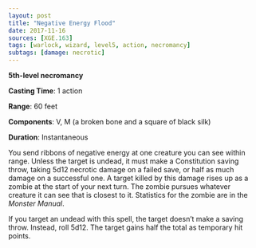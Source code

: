```yaml
---
layout: post
title: "Negative Energy Flood"
date: 2017-11-16
sources: [XGE.163]
tags: [warlock, wizard, level5, action, necromancy]
subtags: [damage: necrotic]
---
```


**5th-level necromancy**

**Casting Time**: 1 action

**Range**: 60 feet

**Components**: V, M (a broken bone and a square of black silk)

**Duration**: Instantaneous

You send ribbons of negative energy at one creature you can see within range. Unless the target is undead, it must make a Constitution saving throw, taking 5d12 necrotic damage on a failed save, or half as much damage on a successful one. A target killed by this damage rises up as a zombie at the start of your next turn. The zombie pursues whatever creature it can see that is closest to it. Statistics for the zombie are in the *Monster Manual*.

If you target an undead with this spell, the target doesn’t make a saving throw. Instead, roll 5d12. The target gains half the total as temporary hit points.
